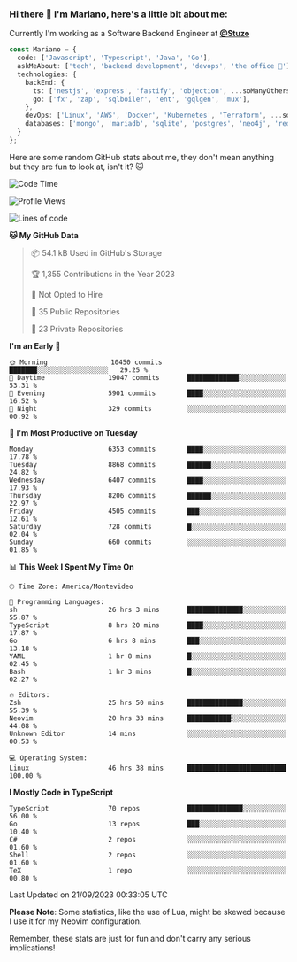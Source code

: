 ### Hi there 👋 I'm Mariano, here's a little bit about me:

Currently I'm working as a Software Backend Engineer at [**@Stuzo**](https://www.stuzo.com/)

```ts
const Mariano = {
  code: ['Javascript', 'Typescript', 'Java', 'Go'],
  askMeAbout: ['tech', 'backend development', 'devops', 'the office 💼'],
  technologies: {
    backEnd: {
      ts: ['nestjs', 'express', 'fastify', 'objection', ...soManyOthersFrameworks],
      go: ['fx', 'zap', 'sqlboiler', 'ent', 'gqlgen', 'mux'],
    },
    devOps: ['Linux', 'AWS', 'Docker', 'Kubernetes', 'Terraform', ...soManyOthersTools],
    databases: ['mongo', 'mariadb', 'sqlite', 'postgres', 'neo4j', 'redis', ...],
  }
};
```

Here are some random GitHub stats about me, they don't mean anything but they are fun to look at, isn't it? 🐱

<!--START_SECTION:waka-->
![Code Time](http://img.shields.io/badge/Code%20Time-1%2C250%20hrs%2059%20mins-blue)

![Profile Views](http://img.shields.io/badge/Profile%20Views-0-blue)

![Lines of code](https://img.shields.io/badge/From%20Hello%20World%20I%27ve%20Written-11.3%20million%20lines%20of%20code-blue)

**🐱 My GitHub Data** 

> 📦 54.1 kB Used in GitHub's Storage 
 > 
> 🏆 1,355 Contributions in the Year 2023
 > 
> 🚫 Not Opted to Hire
 > 
> 📜 35 Public Repositories 
 > 
> 🔑 23 Private Repositories 
 > 
**I'm an Early 🐤** 

```text
🌞 Morning                10450 commits       ███████░░░░░░░░░░░░░░░░░░   29.25 % 
🌆 Daytime                19047 commits       █████████████░░░░░░░░░░░░   53.31 % 
🌃 Evening                5901 commits        ████░░░░░░░░░░░░░░░░░░░░░   16.52 % 
🌙 Night                  329 commits         ░░░░░░░░░░░░░░░░░░░░░░░░░   00.92 % 
```
📅 **I'm Most Productive on Tuesday** 

```text
Monday                   6353 commits        ████░░░░░░░░░░░░░░░░░░░░░   17.78 % 
Tuesday                  8868 commits        ██████░░░░░░░░░░░░░░░░░░░   24.82 % 
Wednesday                6407 commits        ████░░░░░░░░░░░░░░░░░░░░░   17.93 % 
Thursday                 8206 commits        ██████░░░░░░░░░░░░░░░░░░░   22.97 % 
Friday                   4505 commits        ███░░░░░░░░░░░░░░░░░░░░░░   12.61 % 
Saturday                 728 commits         █░░░░░░░░░░░░░░░░░░░░░░░░   02.04 % 
Sunday                   660 commits         ░░░░░░░░░░░░░░░░░░░░░░░░░   01.85 % 
```


📊 **This Week I Spent My Time On** 

```text
🕑︎ Time Zone: America/Montevideo

💬 Programming Languages: 
sh                       26 hrs 3 mins       ██████████████░░░░░░░░░░░   55.87 % 
TypeScript               8 hrs 20 mins       ████░░░░░░░░░░░░░░░░░░░░░   17.87 % 
Go                       6 hrs 8 mins        ███░░░░░░░░░░░░░░░░░░░░░░   13.18 % 
YAML                     1 hr 8 mins         █░░░░░░░░░░░░░░░░░░░░░░░░   02.45 % 
Bash                     1 hr 3 mins         █░░░░░░░░░░░░░░░░░░░░░░░░   02.27 % 

🔥 Editors: 
Zsh                      25 hrs 50 mins      ██████████████░░░░░░░░░░░   55.39 % 
Neovim                   20 hrs 33 mins      ███████████░░░░░░░░░░░░░░   44.08 % 
Unknown Editor           14 mins             ░░░░░░░░░░░░░░░░░░░░░░░░░   00.53 % 

💻 Operating System: 
Linux                    46 hrs 38 mins      █████████████████████████   100.00 % 
```

**I Mostly Code in TypeScript** 

```text
TypeScript               70 repos            ██████████████░░░░░░░░░░░   56.00 % 
Go                       13 repos            ███░░░░░░░░░░░░░░░░░░░░░░   10.40 % 
C#                       2 repos             ░░░░░░░░░░░░░░░░░░░░░░░░░   01.60 % 
Shell                    2 repos             ░░░░░░░░░░░░░░░░░░░░░░░░░   01.60 % 
TeX                      1 repo              ░░░░░░░░░░░░░░░░░░░░░░░░░   00.80 % 
```




 Last Updated on 21/09/2023 00:33:05 UTC
<!--END_SECTION:waka-->

**Please Note**: Some statistics, like the use of Lua, might be skewed because I use it for my Neovim configuration.

Remember, these stats are just for fun and don't carry any serious implications!
